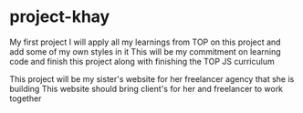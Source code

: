 # project-khay

My first project
I will apply all my learnings from TOP on this project and add some of my own styles in it
This will be my commitment on learning code and finish this project along with finishing the TOP JS curriculum

This project will be my sister's website for her freelancer agency that she is building
This website should bring client's for her and freelancer to work together